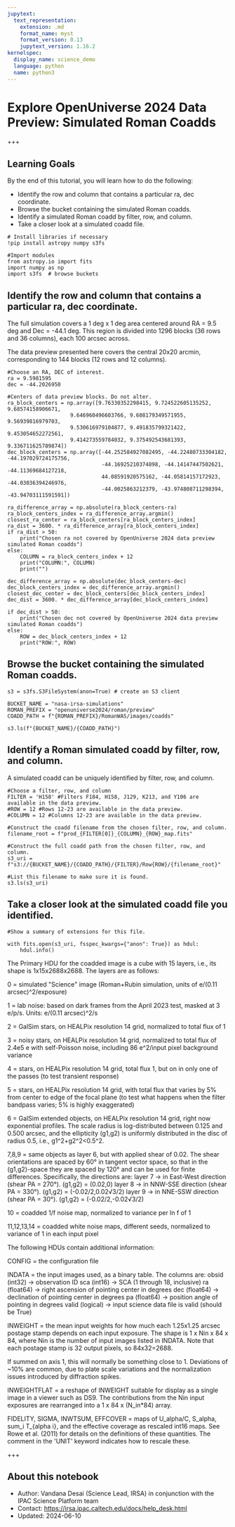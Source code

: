```yaml
---
jupytext:
  text_representation:
    extension: .md
    format_name: myst
    format_version: 0.13
    jupytext_version: 1.16.2
kernelspec:
  display_name: science_demo
  language: python
  name: python3
---
```


# Explore OpenUniverse 2024 Data Preview: Simulated Roman Coadds

+++

## Learning Goals

By the end of this tutorial, you will learn how to do the following:

- Identify the row and column that contains a particular ra, dec coordinate.
- Browse the bucket containing the simulated Roman coadds.
- Identify a simulated Roman coadd by filter, row, and column.
- Take a closer look at a simulated coadd file.

```{code-cell} ipython3
# Install libraries if necessary
!pip install astropy numpy s3fs
```

```{code-cell} ipython3
#Import modules
from astropy.io import fits
import numpy as np
import s3fs  # browse buckets
```

## Identify the row and column that contains a particular ra, dec coordinate.

The full simulation covers a 1 deg x 1 deg area centered around RA = 9.5 deg and
Dec = -44.1 deg. This region is divided into 1296 blocks (36 rows and 36 columns),
each 100 arcsec across.

The data preview presented here covers the central 20x20 arcmin, corresponding to 144 blocks (12 rows and 12 columns).

```{code-cell} ipython3
#Choose an RA, DEC of interest.
ra = 9.5981595
dec = -44.2026950

#Centers of data preview blocks. Do not alter.
ra_block_centers = np.array([9.76330352298415, 9.724522605135252, 9.68574158906671,
                    9.646960496603766, 9.608179349571955, 9.56939816979703,
                    9.530616979104877, 9.491835799321422, 9.453054652272561,
                    9.414273559784032, 9.375492543681393, 9.336711625789874])
dec_block_centers = np.array([-44.252584927082495, -44.22480733304182, -44.197029724175756,
                              -44.16925210374898, -44.14147447502621, -44.11369684127218,
                              44.08591920575162, -44.05814157172923, -44.03036394246976,
                              -44.0025863212379, -43.974808711298394, -43.94703111591591])

ra_difference_array = np.absolute(ra_block_centers-ra)
ra_block_centers_index = ra_difference_array.argmin()
closest_ra_center = ra_block_centers[ra_block_centers_index]
ra_dist = 3600. * ra_difference_array[ra_block_centers_index]
if ra_dist > 50:
    print("Chosen ra not covered by OpenUniverse 2024 data preview simulated Roman coadds")
else:
    COLUMN = ra_block_centers_index + 12
    print("COLUMN:", COLUMN)
    print("")

dec_difference_array = np.absolute(dec_block_centers-dec)
dec_block_centers_index = dec_difference_array.argmin()
closest_dec_center = dec_block_centers[dec_block_centers_index]
dec_dist = 3600. * dec_difference_array[dec_block_centers_index]

if dec_dist > 50:
    print("Chosen dec not covered by OpenUniverse 2024 data preview simulated Roman coadds")
else:
    ROW = dec_block_centers_index + 12
    print("ROW:", ROW)
```

## Browse the bucket containing the simulated Roman coadds.

```{code-cell} ipython3
s3 = s3fs.S3FileSystem(anon=True) # create an S3 client

BUCKET_NAME = "nasa-irsa-simulations"
ROMAN_PREFIX = "openuniverse2024/roman/preview"
COADD_PATH = f"{ROMAN_PREFIX}/RomanWAS/images/coadds"

s3.ls(f"{BUCKET_NAME}/{COADD_PATH}")
```

## Identify a Roman simulated coadd by filter, row, and column.

A simulated coadd can be uniquely identified by filter, row, and column.

```{code-cell} ipython3
#Choose a filter, row, and column
FILTER = 'H158' #Filters F184, H158, J129, K213, and Y106 are available in the data preview.
#ROW = 12 #Rows 12-23 are available in the data preview.
#COLUMN = 12 #Columns 12-23 are available in the data preview.

#Construct the coadd filename from the chosen filter, row, and column.
filename_root = f"prod_{FILTER[0]}_{COLUMN}_{ROW}_map.fits"

#Construct the full coadd path from the chosen filter, row, and column.
s3_uri = f"s3://{BUCKET_NAME}/{COADD_PATH}/{FILTER}/Row{ROW}/{filename_root}"

#List this filename to make sure it is found.
s3.ls(s3_uri)
```

## Take a closer look at the simulated coadd file you identified.

```{code-cell} ipython3
#Show a summary of extensions for this file.

with fits.open(s3_uri, fsspec_kwargs={"anon": True}) as hdul:
    hdul.info()
```

The Primary HDU for the coadded image is a cube with 15 layers, i.e., its shape is 1x15x2688x2688. The layers are as follows:

0 = simulated "Science" image (Roman+Rubin simulation, units of e/(0.11 arcsec)^2/exposure)

1 = lab noise: based on dark frames from the April 2023 test, masked at 3 e/p/s. Units: e/(0.11 arcsec)^2/s

2 = GalSim stars, on HEALPix resolution 14 grid, normalized to total flux of 1

3 = noisy stars, on HEALPix resolution 14 grid, normalized to total flux of 2.4e5 e with self-Poisson noise, including 86 e^2/input pixel background variance

4 = stars, on HEALPix resolution 14 grid, total flux 1, but on in only one of the passes (to test transient response)

5 = stars, on HEALPix resolution 14 grid, with total flux that varies by 5% from center to edge of the focal plane (to test what happens when the filter bandpass varies; 5% is highly exaggerated)

6 = GalSim extended objects, on HEALPix resolution 14 grid, right now exponential profiles. The scale radius is log-distributed between 0.125 and 0.500 arcsec, and the ellipticity (g1,g2) is uniformly distributed in the disc of radius 0.5, i.e., g1^2+g2^2<0.5^2.

7,8,9 = same objects as layer 6, but with applied shear of 0.02. The shear orientations are spaced by 60° in tangent vector space, so that in the (g1,g2)-space they are spaced by 120° and can be used for finite differences. Specifically, the directions are: layer 7 -> in East-West direction (shear PA = 270°). (g1,g2) = (0.02,0) layer 8 -> in NNW-SSE direction (shear PA = 330°). (g1,g2) = (-0.02/2,0.02√3/2) layer 9 -> in NNE-SSW direction (shear PA = 30°). (g1,g2) = (-0.02/2,-0.02√3/2)

10 = coadded 1/f noise map, normalized to variance per ln f of 1

11,12,13,14 = coadded white noise maps, different seeds, normalized to variance of 1 in each input pixel

The following HDUs contain additional information:

CONFIG = the configuration file

INDATA = the input images used, as a binary table. The columns are: obsid (int32) -> observation ID sca (int16) -> SCA (1 through 18, inclusive) ra (float64) -> right ascension of pointing center in degrees dec (float64) -> declination of pointing center in degrees pa (float64) -> position angle of pointing in degrees valid (logical) -> input science data file is valid (should be True)

INWEIGHT = the mean input weights for how much each 1.25x1.25 arcsec postage stamp depends on each input exposure. The shape is 1 x Nin x 84 x 84, where Nin is the number of input images listed in INDATA. Note that each postage stamp is 32 output pixels, so 84x32=2688.

If summed on axis 1, this will normally be something close to 1. Deviations of ~10% are common, due to plate scale variations and the normalization issues introduced by diffraction spikes.

INWEIGHTFLAT = a reshape of INWEIGHT suitable for display as a single image in a viewer such as DS9. The contributions from the Nin input exposures are rearranged into a 1 x 84 x (N_in*84) array.

FIDELITY, SIGMA, INWTSUM, EFFCOVER = maps of U_alpha/C, S_alpha, sum_i T_{alpha i}, and the effective coverage as rescaled int16 maps. See Rowe et al. (2011) for details on the definitions of these quantities. The comment in the 'UNIT' keyword indicates how to rescale these.

+++

## About this notebook

- Author: Vandana Desai (Science Lead, IRSA) in conjunction with the IPAC Science Platform team
- Contact: https://irsa.ipac.caltech.edu/docs/help_desk.html
- Updated: 2024-06-10

```{code-cell} ipython3

```
